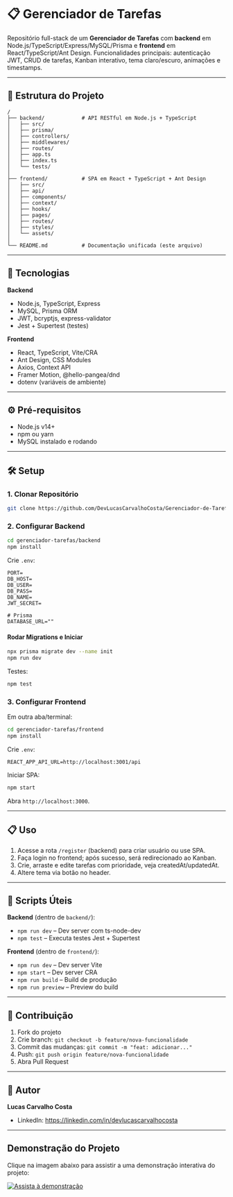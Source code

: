 # 📋 Gerenciador de Tarefas

Repositório full-stack de um **Gerenciador de Tarefas** com **backend** em Node.js/TypeScript/Express/MySQL/Prisma e **frontend** em React/TypeScript/Ant Design. Funcionalidades principais: autenticação JWT, CRUD de tarefas, Kanban interativo, tema claro/escuro, animações e timestamps.

---

## 📂 Estrutura do Projeto

```
/
├── backend/            # API RESTful em Node.js + TypeScript
│   ├── src/
│   ├── prisma/
│   ├── controllers/
│   ├── middlewares/
│   ├── routes/
│   ├── app.ts
│   ├── index.ts
│   └── tests/
│
├── frontend/           # SPA em React + TypeScript + Ant Design
│   ├── src/
│   ├── api/
│   ├── components/
│   ├── context/
│   ├── hooks/
│   ├── pages/
│   ├── routes/
│   ├── styles/
│   └── assets/
│
└── README.md           # Documentação unificada (este arquivo)
```

---

## 🚀 Tecnologias

**Backend**  
- Node.js, TypeScript, Express  
- MySQL, Prisma ORM  
- JWT, bcryptjs, express-validator  
- Jest + Supertest (testes)

**Frontend**  
- React, TypeScript, Vite/CRA  
- Ant Design, CSS Modules  
- Axios, Context API  
- Framer Motion, @hello-pangea/dnd  
- dotenv (variáveis de ambiente)

---

## ⚙️ Pré-requisitos

- Node.js v14+  
- npm ou yarn  
- MySQL instalado e rodando  

---

## 🛠️ Setup

### 1. Clonar Repositório

```bash
git clone https://github.com/DevLucasCarvalhoCosta/Gerenciador-de-Tarefas.git
```

### 2. Configurar Backend

```bash
cd gerenciador-tarefas/backend
npm install
```

Crie `.env`:

```env
PORT=
DB_HOST=
DB_USER=
DB_PASS=
DB_NAME=
JWT_SECRET=

# Prisma
DATABASE_URL=""
```

#### Rodar Migrations e Iniciar

```bash
npx prisma migrate dev --name init
npm run dev
```

Testes:

```bash
npm test
```

### 3. Configurar Frontend

Em outra aba/terminal:

```bash
cd gerenciador-tarefas/frontend
npm install
```

Crie `.env`:

```env
REACT_APP_API_URL=http://localhost:3001/api
```

Iniciar SPA:

```bash
npm start
```

Abra `http://localhost:3000`.

---

## 📋 Uso

1. Acesse a rota `/register` (backend) para criar usuário ou use SPA.
2. Faça login no frontend; após sucesso, será redirecionado ao Kanban.
3. Crie, arraste e edite tarefas com prioridade, veja createdAt/updatedAt.
4. Altere tema via botão no header.

---

## 📝 Scripts Úteis

**Backend** (dentro de `backend/`):
- `npm run dev` – Dev server com ts-node-dev  
- `npm test` – Executa testes Jest + Supertest  

**Frontend** (dentro de `frontend/`):
- `npm run dev` – Dev server Vite  
- `npm start` – Dev server CRA  
- `npm run build` – Build de produção  
- `npm run preview` – Preview do build  

---

## 🤝 Contribuição

1. Fork do projeto  
2. Crie branch: `git checkout -b feature/nova-funcionalidade`  
3. Commit das mudanças: `git commit -m "feat: adicionar..."`  
4. Push: `git push origin feature/nova-funcionalidade`  
5. Abra Pull Request

---

## 📌 Autor

**Lucas Carvalho Costa**  
- LinkedIn: https://linkedin.com/in/devlucascarvalhocosta 

---

## Demonstração do Projeto

Clique na imagem abaixo para assistir a uma demonstração interativa do projeto:

[![Assista à demonstração](https://i.imgur.com/k2VhIdq.png)](https://app.arcade.software/share/OPBix5w5RZAbk3XJuy9p)

